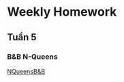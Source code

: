 <h1> Weekly Homework </h1>


<h2> Tuần 5 </h2>

<h3> B&B N-Queens <br> </h3>

<a href="NQueensB&B.ipynb">
  NQueensB&B
</a>



